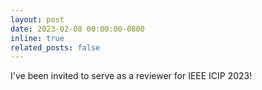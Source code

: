 ```yaml
---
layout: post
date: 2023-02-08 00:00:00-0800
inline: true
related_posts: false
---
```


I've been invited to serve as a reviewer for IEEE ICIP 2023!

